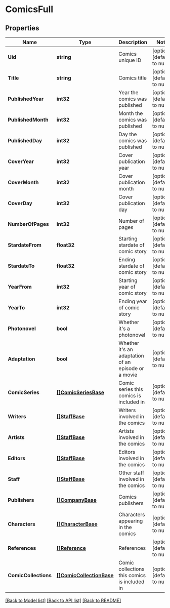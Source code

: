 # ComicsFull

## Properties
Name | Type | Description | Notes
------------ | ------------- | ------------- | -------------
**Uid** | **string** | Comics unique ID | [optional] [default to null]
**Title** | **string** | Comics title | [optional] [default to null]
**PublishedYear** | **int32** | Year the comics was published | [optional] [default to null]
**PublishedMonth** | **int32** | Month the comics was published | [optional] [default to null]
**PublishedDay** | **int32** | Day the comics was published | [optional] [default to null]
**CoverYear** | **int32** | Cover publication year | [optional] [default to null]
**CoverMonth** | **int32** | Cover publication month | [optional] [default to null]
**CoverDay** | **int32** | Cover publication day | [optional] [default to null]
**NumberOfPages** | **int32** | Number of pages | [optional] [default to null]
**StardateFrom** | **float32** | Starting stardate of comic story | [optional] [default to null]
**StardateTo** | **float32** | Ending stardate of comic story | [optional] [default to null]
**YearFrom** | **int32** | Starting year of comic  story | [optional] [default to null]
**YearTo** | **int32** | Ending year of comic story | [optional] [default to null]
**Photonovel** | **bool** | Whether it&#39;s a photonovel | [optional] [default to null]
**Adaptation** | **bool** | Whether it&#39;s an adaptation of an episode or a movie | [optional] [default to null]
**ComicSeries** | [**[]ComicSeriesBase**](ComicSeriesBase.md) | Comic series this comics is included in | [optional] [default to null]
**Writers** | [**[]StaffBase**](StaffBase.md) | Writers involved in the comics | [optional] [default to null]
**Artists** | [**[]StaffBase**](StaffBase.md) | Artists involved in the comics | [optional] [default to null]
**Editors** | [**[]StaffBase**](StaffBase.md) | Editors involved in the comics | [optional] [default to null]
**Staff** | [**[]StaffBase**](StaffBase.md) | Other staff involved in the comics | [optional] [default to null]
**Publishers** | [**[]CompanyBase**](CompanyBase.md) | Comics publishers | [optional] [default to null]
**Characters** | [**[]CharacterBase**](CharacterBase.md) | Characters appearing in the comics | [optional] [default to null]
**References** | [**[]Reference**](Reference.md) | References | [optional] [default to null]
**ComicCollections** | [**[]ComicCollectionBase**](ComicCollectionBase.md) | Comic collections this comics is included in | [optional] [default to null]

[[Back to Model list]](../README.md#documentation-for-models) [[Back to API list]](../README.md#documentation-for-api-endpoints) [[Back to README]](../README.md)



